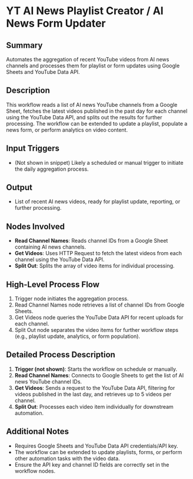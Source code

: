# YT AI News Playlist Creator / AI News Form Updater

## Summary
Automates the aggregation of recent YouTube videos from AI news channels and processes them for playlist or form updates using Google Sheets and YouTube Data API.

## Description
This workflow reads a list of AI news YouTube channels from a Google Sheet, fetches the latest videos published in the past day for each channel using the YouTube Data API, and splits out the results for further processing. The workflow can be extended to update a playlist, populate a news form, or perform analytics on video content.

## Input Triggers
- (Not shown in snippet) Likely a scheduled or manual trigger to initiate the daily aggregation process.

## Output
- List of recent AI news videos, ready for playlist update, reporting, or further processing.

## Nodes Involved
- **Read Channel Names**: Reads channel IDs from a Google Sheet containing AI news channels.
- **Get Videos**: Uses HTTP Request to fetch the latest videos from each channel using the YouTube Data API.
- **Split Out**: Splits the array of video items for individual processing.

## High-Level Process Flow
1. Trigger node initiates the aggregation process.
2. Read Channel Names node retrieves a list of channel IDs from Google Sheets.
3. Get Videos node queries the YouTube Data API for recent uploads for each channel.
4. Split Out node separates the video items for further workflow steps (e.g., playlist update, analytics, or form population).

## Detailed Process Description
1. **Trigger (not shown)**: Starts the workflow on schedule or manually.
2. **Read Channel Names**: Connects to Google Sheets to get the list of AI news YouTube channel IDs.
3. **Get Videos**: Sends a request to the YouTube Data API, filtering for videos published in the last day, and retrieves up to 5 videos per channel.
4. **Split Out**: Processes each video item individually for downstream automation.

## Additional Notes
- Requires Google Sheets and YouTube Data API credentials/API key.
- The workflow can be extended to update playlists, forms, or perform other automation tasks with the video data.
- Ensure the API key and channel ID fields are correctly set in the workflow nodes.

